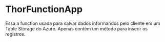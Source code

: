 # ThorFunctionApp
Essa a function usada para salvar dados informandos pelo cliente em um Table Storage do Azure.
Apenas contém um método para inserir os registros.
